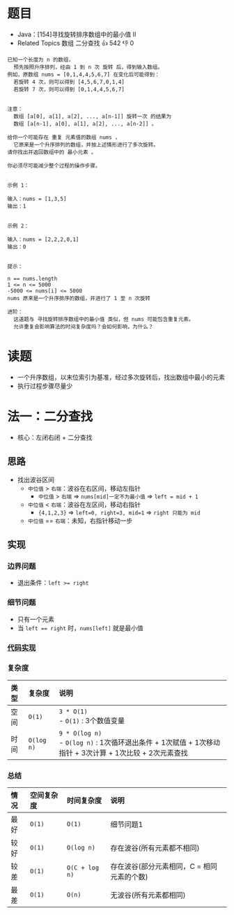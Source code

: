 # 题目

- Java：[154]寻找旋转排序数组中的最小值 II
- Related Topics 数组 二分查找 👍 542 👎 0

```text
已知一个长度为 n 的数组，
  预先按照升序排列，经由 1 到 n 次 旋转 后，得到输入数组。
例如，原数组 nums = [0,1,4,4,5,6,7] 在变化后可能得到：
  若旋转 4 次，则可以得到 [4,5,6,7,0,1,4] 
  若旋转 7 次，则可以得到 [0,1,4,4,5,6,7] 


注意：
  数组 [a[0], a[1], a[2], ..., a[n-1]] 旋转一次 的结果为
  数组 [a[n-1], a[0], a[1], a[2], ..., a[n-2]] 。 

给你一个可能存在 重复 元素值的数组 nums ，
  它原来是一个升序排列的数组，并按上述情形进行了多次旋转。
请你找出并返回数组中的 最小元素 。 

你必须尽可能减少整个过程的操作步骤。 


示例 1： 

输入：nums = [1,3,5]
输出：1


示例 2： 

输入：nums = [2,2,2,0,1]
输出：0


提示： 

n == nums.length 
1 <= n <= 5000 
-5000 <= nums[i] <= 5000 
nums 原来是一个升序排序的数组，并进行了 1 至 n 次旋转 

进阶：
  这道题与 寻找旋转排序数组中的最小值 类似，但 nums 可能包含重复元素。
  允许重复会影响算法的时间复杂度吗？会如何影响，为什么？ 
```

# 读题

- 一个升序数组，以末位索引为基准，经过多次旋转后，找出数组中最小的元素
- 执行过程步骤尽量少

# 法一：二分查找

- 核心：左闭右闭 + 二分查找

## 思路

- 找出波谷区间
  - `中位值` > `右端`：波谷在右区间，移动左指针
    - `中位值` > `右端` => `nums[mid]一定不为最小值` => `left = mid + 1`
  - `中位值` < `右端`：波谷在左区间，移动右指针
    - `{4,1,2,3}` => `left=0, right=3, mid=1` => `right 只能为 mid`
  - `中位值` == `右端`：未知，右指针移动一步

## 实现

### 边界问题

- 退出条件：`left >= right`

### 细节问题

- 只有一个元素
- 当 `left == right` 时，`nums[left]` 就是最小值

### [代码实现](/src/main/java/leetcode/sub0154/Demo01.java)

### 复杂度

类型 | 复杂度 | 说明
:--- |:--- |:---
空间 | `O(1)` | `3 * O(1)` </br> - `O(1)` : 3个数值变量
时间 | `O(log n)` | `9 * O(log n)` </br> - `O(log n)` : 1次循环退出条件 + 1次赋值 + 1次移动指针 + 3次计算 + 1次比较 + 2次元素查找

### 总结

情况 | 空间复杂度 | 时间复杂度 | 说明
:--- |:--- |:--- |:---
最好 | `O(1)` | `O(1)` | 细节问题1
较好 | `O(1)` | `O(log n)` | 存在波谷(所有元素都不相同)
较差 | `O(1)` | `O(C + log n)` | 存在波谷(部分元素相同，C = 相同元素的个数)
最差 | `O(1)` | `O(n)` | 无波谷(所有元素都相同)
